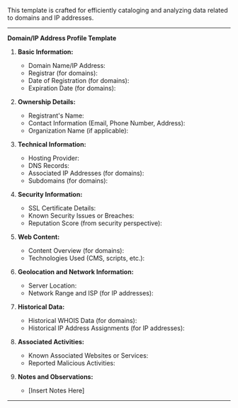 
This template is crafted for efficiently cataloging and analyzing data related to domains and IP addresses. 

---

**Domain/IP Address Profile Template**

1. **Basic Information:**
   - Domain Name/IP Address:
   - Registrar (for domains):
   - Date of Registration (for domains):
   - Expiration Date (for domains):

2. **Ownership Details:**
   - Registrant's Name:
   - Contact Information (Email, Phone Number, Address):
   - Organization Name (if applicable):

3. **Technical Information:**
   - Hosting Provider:
   - DNS Records:
   - Associated IP Addresses (for domains):
   - Subdomains (for domains):

4. **Security Information:**
   - SSL Certificate Details:
   - Known Security Issues or Breaches:
   - Reputation Score (from security perspective):

5. **Web Content:**
   - Content Overview (for domains):
   - Technologies Used (CMS, scripts, etc.):

6. **Geolocation and Network Information:**
   - Server Location:
   - Network Range and ISP (for IP addresses):

7. **Historical Data:**
   - Historical WHOIS Data (for domains):
   - Historical IP Address Assignments (for IP addresses):

8. **Associated Activities:**
   - Known Associated Websites or Services:
   - Reported Malicious Activities:

9. **Notes and Observations:**
    - [Insert Notes Here]

---

